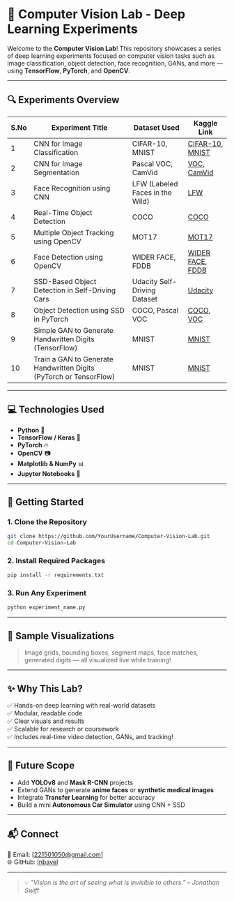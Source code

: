 # 🧠 Computer Vision Lab - Deep Learning Experiments

Welcome to the **Computer Vision Lab**! This repository showcases a series of deep learning experiments focused on computer vision tasks such as image classification, object detection, face recognition, GANs, and more — using **TensorFlow**, **PyTorch**, and **OpenCV**.

---

## 🔍 Experiments Overview

| S.No | Experiment Title                                                                 | Dataset Used                       | Kaggle Link                                                                 |
|------|-----------------------------------------------------------------------------------|------------------------------------|------------------------------------------------------------------------------|
| 1    | CNN for Image Classification                                                     | CIFAR-10, MNIST                    | [CIFAR-10](https://www.kaggle.com/datasets/keras/cifar10), [MNIST](https://www.kaggle.com/datasets/oddrationale/mnist-in-csv) |
| 2    | CNN for Image Segmentation                                                       | Pascal VOC, CamVid                 | [VOC](https://www.kaggle.com/datasets/kevinbonnes/voc-2012-image-segmentation), [CamVid](https://www.kaggle.com/datasets/alex000kim/camvid) |
| 3    | Face Recognition using CNN                                                       | LFW (Labeled Faces in the Wild)    | [LFW](https://www.kaggle.com/datasets/berkerisen/who-is-this-face-recognition-dataset) |
| 4    | Real-Time Object Detection                                                       | COCO                               | [COCO](https://www.kaggle.com/datasets/awsaf49/coco-2017-dataset)         |
| 5    | Multiple Object Tracking using OpenCV                                            | MOT17                              | [MOT17](https://motchallenge.net/data/MOT17/)                               |
| 6    | Face Detection using OpenCV                                                      | WIDER FACE, FDDB                   | [WIDER FACE](https://www.kaggle.com/datasets/huylonghuynh/wider-face-dataset), [FDDB](http://vis-www.cs.umass.edu/fddb/) |
| 7    | SSD-Based Object Detection in Self-Driving Cars                                  | Udacity Self-Driving Dataset       | [Udacity](https://github.com/udacity/self-driving-car)                     |
| 8    | Object Detection using SSD in PyTorch                                            | COCO, Pascal VOC                   | [COCO](https://www.kaggle.com/datasets/awsaf49/coco-2017-dataset), [VOC](https://www.kaggle.com/datasets/kevinbonnes/voc-2012-image-segmentation) |
| 9    | Simple GAN to Generate Handwritten Digits (TensorFlow)                           | MNIST                              | [MNIST](https://www.kaggle.com/datasets/oddrationale/mnist-in-csv)         |
| 10   | Train a GAN to Generate Handwritten Digits (PyTorch or TensorFlow)              | MNIST                              | [MNIST](https://www.kaggle.com/datasets/oddrationale/mnist-in-csv)         |

---

## 💻 Technologies Used

- **Python** 🐍
- **TensorFlow / Keras** 🔬
- **PyTorch** 🔥
- **OpenCV** 📷
- **Matplotlib & NumPy** 📊
- **Jupyter Notebooks** 📘

---

## 🚀 Getting Started

### 1. Clone the Repository
```bash
git clone https://github.com/YourUsername/Computer-Vision-Lab.git
cd Computer-Vision-Lab
```

### 2. Install Required Packages
```bash
pip install -r requirements.txt
```

### 3. Run Any Experiment
```bash
python experiment_name.py
```

---

## 📸 Sample Visualizations

> Image grids, bounding boxes, segment maps, face matches, generated digits — all visualized live while training!

---

## ✨ Why This Lab?

✅ Hands-on deep learning with real-world datasets  
✅ Modular, readable code  
✅ Clear visuals and results  
✅ Scalable for research or coursework  
✅ Includes real-time video detection, GANs, and tracking!

---

## 🔮 Future Scope

- Add **YOLOv8** and **Mask R-CNN** projects  
- Extend GANs to generate **anime faces** or **synthetic medical images**  
- Integrate **Transfer Learning** for better accuracy  
- Build a mini **Autonomous Car Simulator** using CNN + SSD

---

## 📬 Connect

📧 Email: [221501050@gmail.com]  
🌐 GitHub: [Inbavel](https://github.com/inbavel11)

---

> 💡 *"Vision is the art of seeing what is invisible to others." – Jonathan Swift*

